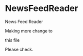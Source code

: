 NewsFeedReader
==============

News Feed Reader

Making more change to 

 this file

Please check.


